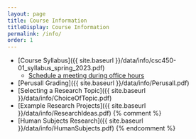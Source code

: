 ```yaml
---
layout: page
title: Course Information 
titleDisplay: Course Information 
permalink: /info/
order: 1
---
```


* [Course Syllabus]({{ site.baseurl }}/data/info/csc450-01_syllabus_spring_2023.pdf) 
  * [Schedule a meeting during office hours](https://outlook.office365.com/owa/calendar/DrGarrettDancik@myeasternct.onmicrosoft.com/bookings/)
* [Perusall Grading]({{ site.baseurl }}/data/info/Perusall.pdf)
* [Selecting a Research Topic]({{ site.baseurl }}/data/info/ChoiceOfTopic.pdf)
* [Example Research Projects]({{ site.baseurl }}/data/info/ResearchIdeas.pdf)
{% comment %}
* [Human Subjects Research]({{ site.baseurl }}/data/info/HumanSubjects.pdf)
{% endcomment %}
